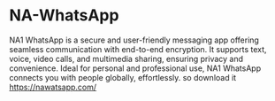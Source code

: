 # NA-WhatsApp
NA1 WhatsApp is a secure and user-friendly messaging app offering seamless communication with end-to-end encryption. It supports text, voice, video calls, and multimedia sharing, ensuring privacy and convenience. Ideal for personal and professional use, NA1 WhatsApp connects you with people globally, effortlessly. so download it https://nawatsapp.com/

